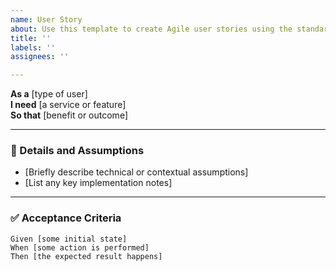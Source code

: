 ```yaml
---
name: User Story
about: Use this template to create Agile user stories using the standard format.
title: ''
labels: ''
assignees: ''

---
```


**As a** [type of user]  
**I need** [a service or feature]  
**So that** [benefit or outcome]

---

### 📌 Details and Assumptions
* [Briefly describe technical or contextual assumptions]
* [List any key implementation notes]

---

### ✅ Acceptance Criteria

```gherkin
Given [some initial state]  
When [some action is performed]  
Then [the expected result happens]
